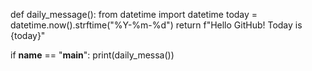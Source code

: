 def daily_message():
    from datetime import datetime
    today = datetime.now().strftime("%Y-%m-%d")
    return f"Hello GitHub! Today is {today}"

if __name__ == "__main__":
    print(daily_messa())
